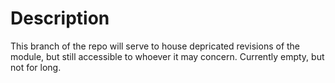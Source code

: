# Description
This branch of the repo will serve to house depricated revisions of the module, but still accessible to whoever it may concern. Currently empty, but not for long.
